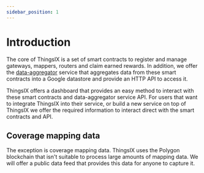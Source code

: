 ```yaml
---
sidebar_position: 1
---
```

# Introduction
The core of ThingsIX is a set of smart contracts to register and manage gateways,
mappers, routers and claim earned rewards. In addition, we offer the 
[data-aggregator](https://github.com/ThingsIXFoundation/data-aggregator) service
that aggregates data from these smart contracts into a Google datastore and 
provide an HTTP API to access it.

ThingsIX offers a dashboard that provides an easy method to interact with these
smart contracts and data-aggregator service API. For users that want to
integrate ThingsIX into their service, or build a new service on top of ThingsIX
we offer the required information to interact direct with the smart contracts 
and API.

## Coverage mapping data
The exception is coverage mapping data. ThingsIX uses the Polygon blockchain 
that isn't suitable to process large amounts of mapping data. We will offer
a public data feed that provides this data for anyone to capture it.